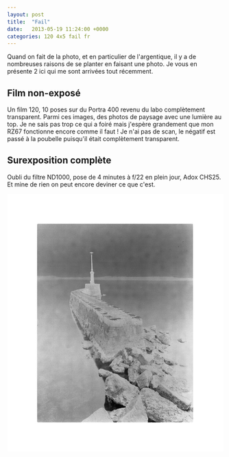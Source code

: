```yaml
---
layout: post
title:  "Fail"
date:   2013-05-19 11:24:00 +0000
categories: 120 4x5 fail fr
---
```

Quand on fait de la photo, et en particulier de l'argentique, il y a de nombreuses raisons de se planter en faisant une photo. Je vous en présente 2 ici qui me sont arrivées tout récemment.

## Film non-exposé
Un film 120, 10 poses sur du Portra 400 revenu du labo complètement transparent. Parmi ces images, des photos de paysage avec une lumière au top. Je ne sais pas trop ce qui a foiré mais j'espère grandement que mon RZ67 fonctionne encore comme il faut ! Je n'ai pas de scan, le négatif est passé à la poubelle puisqu'il était complètement transparent.

## Surexposition complète
Oubli du filtre ND1000, pose de 4 minutes à f/22 en plein jour, Adox CHS25. Et mine de rien on peut encore deviner ce que c'est.

![Fail, jetée du port de Neuchâtel sursurexposée !](/images/2013-03-16_neg001-copie.jpg)
